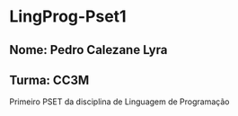 # LingProg-Pset1
## Nome: Pedro Calezane Lyra 
## Turma: CC3M
Primeiro PSET da disciplina de Linguagem de Programação

